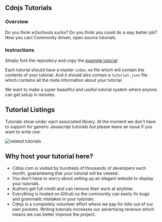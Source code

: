 
## Cdnjs Tutorials

### Overview

Do you think w3schools sucks? Do you think you could do a way better job? Now you can! Community driven, open source tutorials.

### Instructions

Simply fork the repository and copy the [example tutorial](https://github.com/cdnjs/tutorials/tree/master/backbone.js/organizing-backbone-using-modules)

Each tutorial should have a master `index.md` file which will contain the contents of your tutorial. And it should also contain a `tutorial.json` file which contains all the meta information about your tutorial.

We want to make a super beautiful and useful tutorial system where anyone can get setup in minutes.

## Tutorial Listings

Tutorials show under each associated library. At the moment we don't have to support for generic Javascript tutorials but please leave an issue if you want to write one.

![related tutorials](http://i.imgur.com/mDOePCw.png)

## Why host your tutorial here?

* Cdnjs.com is visited by hundreds of thousands of developers each month, guaranteeing that your tutorial will be viewed..
* You don't have to worry about setting up an elegant website to display your tutorials.
* Authors get full credit and can remove their work at anytime.
* Everything is hosted on Github so the community can easily fix bugs and grammatic mistakes in your tutorials.
* Cdnjs is a completely volunteer effort where we pay for bills out of our own pockets. Writing tutorials increases our advertising revenue which means we can better improve the project.
